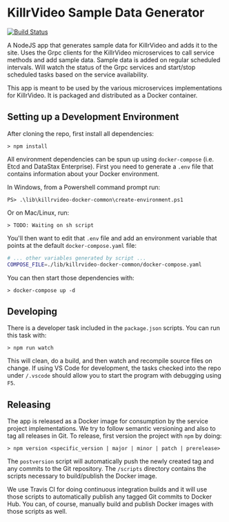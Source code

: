 # KillrVideo Sample Data Generator

[![Build Status](https://travis-ci.org/KillrVideo/killrvideo-generator.svg?branch=master)](https://travis-ci.org/KillrVideo/killrvideo-generator)

A NodeJS app that generates sample data for KillrVideo and adds it to the site. Uses the Grpc
clients for the KillrVideo microservices to call service methods and add sample data. Sample
data is added on regular scheduled intervals. Will watch the status of the Grpc services and
start/stop scheduled tasks based on the service availability.

This app is meant to be used by the various microservices implementations for KillrVideo. It
is packaged and distributed as a Docker container.


## Setting up a Development Environment

After cloning the repo, first install all dependencies:
```
> npm install
```
All environment dependencies can be spun up using `docker-compose` (i.e. Etcd and DataStax
Enterprise). First you need to generate a `.env` file that contains information about your
Docker environment.

In Windows, from a Powershell command prompt run:
```
PS> .\lib\killrvideo-docker-common\create-environment.ps1
```
Or on Mac/Linux, run:
```
> TODO: Waiting on sh script
```
You'll then want to edit that `.env` file and add an environment variable that points at the
default `docker-compose.yaml` file:
```bash
# ... other variables generated by script ...
COMPOSE_FILE=./lib/killrvideo-docker-common/docker-compose.yaml
```

You can then start those dependencies with:
```
> docker-compose up -d
```

## Developing

There is a developer task included in the `package.json` scripts. You can run this task with:
```
> npm run watch
```
This will clean, do a build, and then watch and recompile source files on change. If using VS
Code for development, the tasks checked into the repo under `/.vscode` should allow you to
start the program with debugging using `F5`.

## Releasing

The app is released as a Docker image for consumption by the service project implementations.
We try to follow semantic versioning and also to tag all releases in Git. To release, first
version the project with `npm` by doing:
```
> npm version <specific_version | major | minor | patch | prerelease>
```
The `postversion` script will automatically push the newly created tag and any commits to the
Git repository. The `/scripts` directory contains the scripts necessary to build/publish the
Docker image. 

We use Travis CI for doing continuous integration builds and it will use those scripts to 
automatically publish any tagged Git commits to Docker Hub. You can, of course, manually
build and publish Docker images with those scripts as well.
